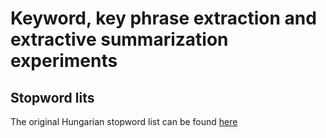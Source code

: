 # Keyword, key phrase extraction and extractive summarization experiments

## Stopword lits
The original Hungarian stopword list can be found [here](https://raw.githubusercontent.com/stopwords-iso/stopwords-hu/master/stopwords-hu.txt)